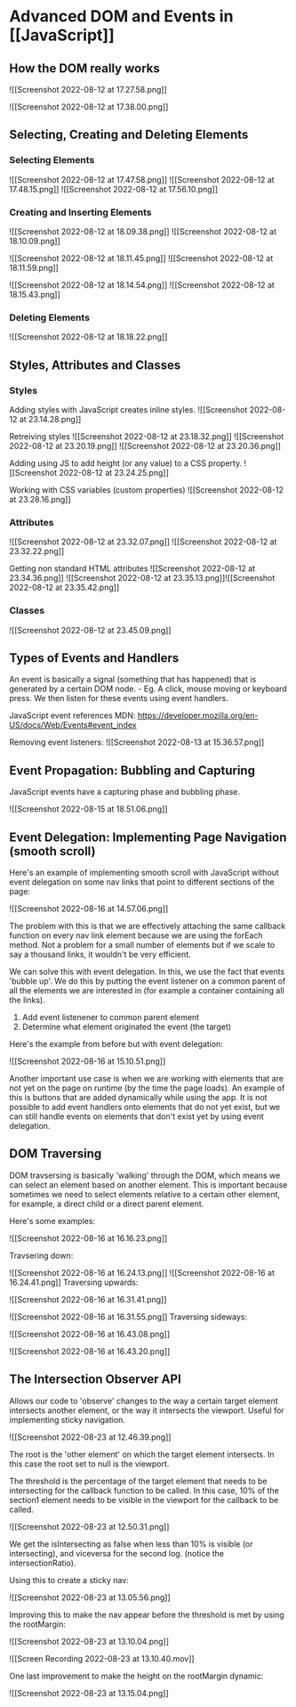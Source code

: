 # Advanced DOM and Events in [[JavaScript]]
## How the DOM really works
![[Screenshot 2022-08-12 at 17.27.58.png]]

![[Screenshot 2022-08-12 at 17.38.00.png]]

## Selecting, Creating and Deleting Elements
### Selecting Elements
![[Screenshot 2022-08-12 at 17.47.58.png]]
![[Screenshot 2022-08-12 at 17.48.15.png]]
![[Screenshot 2022-08-12 at 17.56.10.png]]

### Creating and Inserting Elements
![[Screenshot 2022-08-12 at 18.09.38.png]]
![[Screenshot 2022-08-12 at 18.10.09.png]]

![[Screenshot 2022-08-12 at 18.11.45.png]]
![[Screenshot 2022-08-12 at 18.11.59.png]]

![[Screenshot 2022-08-12 at 18.14.54.png]]
![[Screenshot 2022-08-12 at 18.15.43.png]]

### Deleting Elements
![[Screenshot 2022-08-12 at 18.18.22.png]]

## Styles, Attributes and Classes
### Styles
Adding styles with JavaScript creates inline styles.
![[Screenshot 2022-08-12 at 23.14.28.png]]

Retreiving styles
![[Screenshot 2022-08-12 at 23.18.32.png]]
![[Screenshot 2022-08-12 at 23.20.19.png]]
![[Screenshot 2022-08-12 at 23.20.36.png]]

Adding using JS to add height (or any value) to a CSS property.
![[Screenshot 2022-08-12 at 23.24.25.png]]

Working with CSS variables (custom properties)
![[Screenshot 2022-08-12 at 23.28.16.png]]

### Attributes
![[Screenshot 2022-08-12 at 23.32.07.png]]
![[Screenshot 2022-08-12 at 23.32.22.png]]

Getting non standard HTML attributes
![[Screenshot 2022-08-12 at 23.34.36.png]]
![[Screenshot 2022-08-12 at 23.35.13.png]]![[Screenshot 2022-08-12 at 23.35.42.png]]

### Classes
![[Screenshot 2022-08-12 at 23.45.09.png]]


## Types of Events and Handlers
An event is basically a signal (something that has happened) that is generated by a certain DOM node. - Eg. A click, mouse moving or keyboard press.
We then listen for these events using event handlers.

JavaScript event references MDN: https://developer.mozilla.org/en-US/docs/Web/Events#event_index

Removing event listeners:
![[Screenshot 2022-08-13 at 15.36.57.png]]

## Event Propagation: Bubbling and Capturing
JavaScript events have a capturing phase and bubbling phase.

![[Screenshot 2022-08-15 at 18.51.06.png]]

## Event Delegation: Implementing Page Navigation (smooth scroll)
Here's an example of implementing smooth scroll with JavaScript without event delegation on some nav links that point to different sections of the page:

![[Screenshot 2022-08-16 at 14.57.06.png]]

The problem with this is that we are effectively attaching the same callback function on every nav link element because we are using the forEach method. Not a problem for a small number of elements but if we scale to say a thousand links, it wouldn't be very efficient.

We can solve this with event delegation. In this, we use the fact that events 'bubble up'. We do this by putting the event listener on a common parent of all the elements we are interested in (for example a container containing all the links).

1. Add event listenener to common parent element
2. Determine what element originated the event (the target)

Here's the example from before but with event delegation:

![[Screenshot 2022-08-16 at 15.10.51.png]]

Another important use case is when we are working with elements that are not yet on the page on runtime (by the time the page loads). An example of this is buttons that are added dynamically while using the app. It is not possible to add event handlers onto elements that do not yet exist, but we can still handle events on elements that don't exist yet by using event delegation.

## DOM Traversing
DOM travsersing is basically 'walking' through the DOM, which means we can select an element based on another element. This is important because sometimes we need to select elements relative to a certain other element, for example, a direct child or a direct parent element.

Here's some examples:

![[Screenshot 2022-08-16 at 16.16.23.png]]

Travsering down:

![[Screenshot 2022-08-16 at 16.24.13.png]]
![[Screenshot 2022-08-16 at 16.24.41.png]]
Traversing upwards:

![[Screenshot 2022-08-16 at 16.31.41.png]]

![[Screenshot 2022-08-16 at 16.31.55.png]]
Traversing sideways:

![[Screenshot 2022-08-16 at 16.43.08.png]]

![[Screenshot 2022-08-16 at 16.43.20.png]]

## The Intersection Observer API
Allows our code to 'observe' changes to the way a certain target element intersects another element, or the way it intersects the viewport. Useful for implementing sticky navigation.

![[Screenshot 2022-08-23 at 12.46.39.png]]

The root is the 'other element' on which the target element intersects. In this case the root set to null is the viewport. 

The threshold is the percentage of the target element that needs to be intersecting for the callback function to be called. In this case, 10% of the section1 element needs to be visible in the viewport for the callback to be called.

![[Screenshot 2022-08-23 at 12.50.31.png]]

We get the isIntersecting as false when less than 10% is visible (or intersecting), and viceversa for the second log. (notice the intersectionRatio).

Using this to create a sticky nav:

![[Screenshot 2022-08-23 at 13.05.56.png]]

Improving this to make the nav appear before the threshold is met by using the rootMargin:

![[Screenshot 2022-08-23 at 13.10.04.png]]

![[Screen Recording 2022-08-23 at 13.10.40.mov]]

One last improvement to make the height on the rootMargin dynamic:

![[Screenshot 2022-08-23 at 13.15.04.png]]

